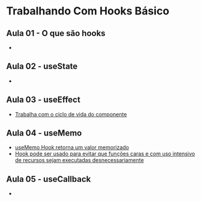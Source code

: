 # Trabalhando Com Hooks Básico

## Aula 01 - O que são hooks
* [](#)

## Aula 02 - useState
* [](#)

## Aula 03 - useEffect
* [Trabalha com o ciclo de vida do componente](#)

## Aula 04 - useMemo
* [useMemo Hook retorna um valor memorizado](#)
* [Hook pode ser usado para evitar que funções caras e com uso intensivo de recursos sejam executadas desnecessariamente](#)

## Aula 05 - useCallback
* [](#)


